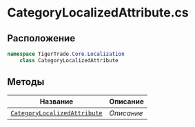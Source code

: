
# CategoryLocalizedAttribute.cs
## Расположение
```csharp
namespace TigerTrade.Core.Localization  
    class CategoryLocalizedAttribute
```

## Методы
| Название | Описание |
| --- | --- |
| [`CategoryLocalizedAttribute`](./metody/CategoryLocalizedAttribute.md) | *Описание* |
